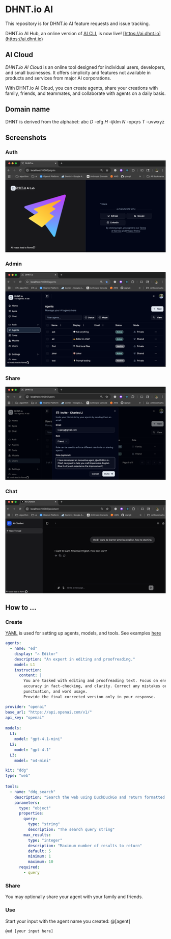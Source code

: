 # DHNT.io AI

This repository is for DHNT.io AI feature requests and issue tracking.

DHNT.io AI Hub, an online version of [AI CLI](https://github.com/qiangli/ai), is now live! [https://ai.dhnt.io](https://ai.dhnt.io)


## AI Cloud

*DHNT.io AI Cloud* is an online tool designed for individual users, developers,
and small businesses. It offers simplicity and features not available in products
and services from major AI corporations.

With DHNT.io AI Cloud, you can create agents, share your creations with
family, friends, and teammates, and collaborate with agents on a daily basis.

## Domain name

DHNT is derived from the alphabet: abc *D* -efg *H* -ijklm *N* -opqrs *T* -uvwxyz

## Screenshots

### Auth

![Authentication](docs/admin-auth.png)

### Admin

![Agents](docs/admin-agents.png)

### Share

![Send invite](docs/admin-invite.png)

### Chat

![Chat](docs/user-chat-ed.png)

## How to ...

### Create

[YAML](https://yaml.org/) is used for setting up agents, models, and tools. See examples [here](examples/)

```yaml
agents:
  - name: "ed"
    display: "✍️ Editor"
    description: "An expert in editing and proofreading."
    model: L1
    instruction:
      content: |
        You are tasked with editing and proofreading text. Focus on ensuring style consistency,
        accuracy in fact-checking, and clarity. Correct any mistakes or inconsistencies in spelling,
        punctuation, and word usage.
        Provide the final corrected version only in your response.
```

```yaml
provider: "openai"
base_url: "https://api.openai.com/v1/"
api_key: "openai"

models:
  L1:
    model: "gpt-4.1-mini"
  L2:
    model: "gpt-4.1"
  L3:
    model: "o4-mini"
```

```yaml
kit: "ddg"
type: "web"

tools:
  - name: "ddg_search"
    description: "Search the web using DuckDuckGo and return formatted results"
    parameters:
      type: "object"
      properties:
        query:
          type: "string"
          description: "The search query string"
        max_results:
          type: "integer"
          description: "Maximum number of results to return"
          default: 5
          minimum: 1
          maximum: 10
      required:
        - query
```

### Share

You may optionally share your agent with your family and friends.

### Use

Start your input with the agent name you created: @[agent]

```text
@ed [your input here]

```
